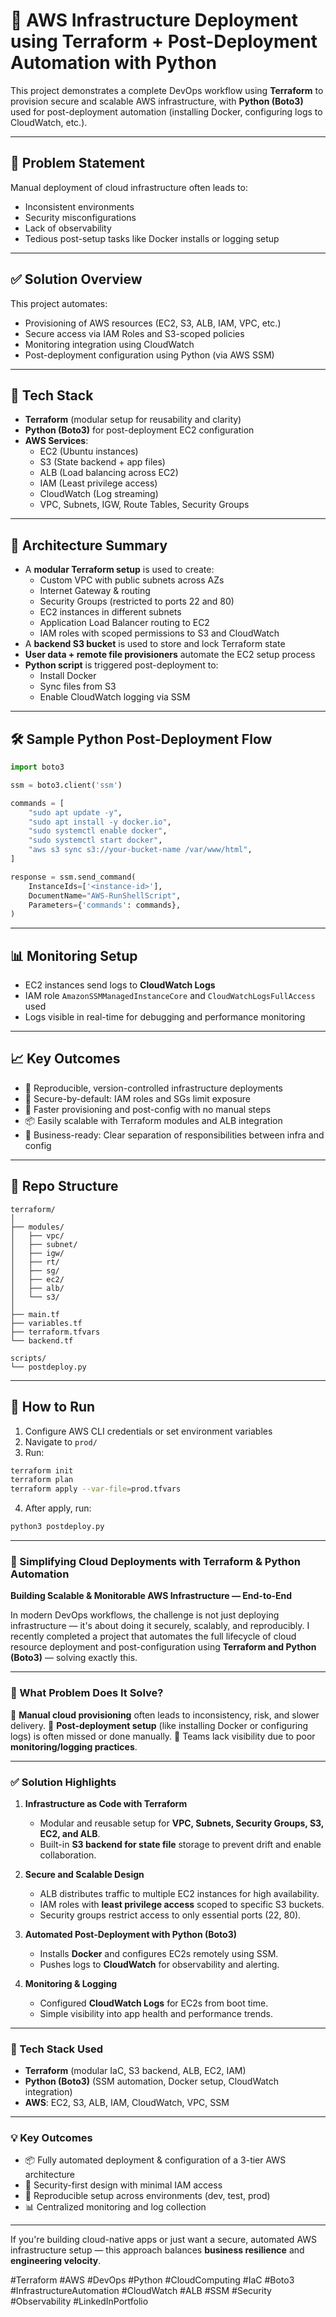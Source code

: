 # 🚀 AWS Infrastructure Deployment using Terraform + Post-Deployment Automation with Python

This project demonstrates a complete DevOps workflow using **Terraform** to provision secure and scalable AWS infrastructure, with **Python (Boto3)** used for post-deployment automation (installing Docker, configuring logs to CloudWatch, etc.).

---

## 🧩 Problem Statement

Manual deployment of cloud infrastructure often leads to:
- Inconsistent environments
- Security misconfigurations
- Lack of observability
- Tedious post-setup tasks like Docker installs or logging setup

---

## ✅ Solution Overview

This project automates:
- Provisioning of AWS resources (EC2, S3, ALB, IAM, VPC, etc.)
- Secure access via IAM Roles and S3-scoped policies
- Monitoring integration using CloudWatch
- Post-deployment configuration using Python (via AWS SSM)

---

## 🔧 Tech Stack

- **Terraform** (modular setup for reusability and clarity)
- **Python (Boto3)** for post-deployment EC2 configuration
- **AWS Services**:  
  - EC2 (Ubuntu instances)
  - S3 (State backend + app files)
  - ALB (Load balancing across EC2)
  - IAM (Least privilege access)
  - CloudWatch (Log streaming)
  - VPC, Subnets, IGW, Route Tables, Security Groups

---

## 🧱 Architecture Summary

- A **modular Terraform setup** is used to create:
  - Custom VPC with public subnets across AZs
  - Internet Gateway & routing
  - Security Groups (restricted to ports 22 and 80)
  - EC2 instances in different subnets
  - Application Load Balancer routing to EC2
  - IAM roles with scoped permissions to S3 and CloudWatch
- A **backend S3 bucket** is used to store and lock Terraform state
- **User data + remote file provisioners** automate the EC2 setup process
- **Python script** is triggered post-deployment to:
  - Install Docker
  - Sync files from S3
  - Enable CloudWatch logging via SSM

---

## 🛠 Sample Python Post-Deployment Flow

```python
import boto3

ssm = boto3.client('ssm')

commands = [
    "sudo apt update -y",
    "sudo apt install -y docker.io",
    "sudo systemctl enable docker",
    "sudo systemctl start docker",
    "aws s3 sync s3://your-bucket-name /var/www/html",
]

response = ssm.send_command(
    InstanceIds=['<instance-id>'],
    DocumentName="AWS-RunShellScript",
    Parameters={'commands': commands},
)
````

---

## 📊 Monitoring Setup

* EC2 instances send logs to **CloudWatch Logs**
* IAM role `AmazonSSMManagedInstanceCore` and `CloudWatchLogsFullAccess` used
* Logs visible in real-time for debugging and performance monitoring

---

## 📈 Key Outcomes

* 🔁 Reproducible, version-controlled infrastructure deployments
* 🔐 Secure-by-default: IAM roles and SGs limit exposure
* 🚀 Faster provisioning and post-config with no manual steps
* 📦 Easily scalable with Terraform modules and ALB integration
* 🧩 Business-ready: Clear separation of responsibilities between infra and config

---

## 📂 Repo Structure

```
terraform/
│
├── modules/
│   ├── vpc/
│   ├── subnet/
│   ├── igw/
│   ├── rt/
│   ├── sg/
│   ├── ec2/
│   ├── alb/
│   └── s3/
│
├── main.tf
├── variables.tf
├── terraform.tfvars
└── backend.tf

scripts/
└── postdeploy.py
```

---

## 🚀 How to Run

1. Configure AWS CLI credentials or set environment variables
2. Navigate to `prod/`
3. Run:

```bash
terraform init
terraform plan
terraform apply --var-file=prod.tfvars
```

4. After apply, run:

```bash
python3 postdeploy.py
```


---

### 🚀 Simplifying Cloud Deployments with Terraform & Python Automation

**Building Scalable & Monitorable AWS Infrastructure — End-to-End**

In modern DevOps workflows, the challenge is not just deploying infrastructure — it's about doing it securely, scalably, and reproducibly. I recently completed a project that automates the full lifecycle of cloud resource deployment and post-configuration using **Terraform and Python (Boto3)** — solving exactly this.

---

### 🧩 What Problem Does It Solve?

🔸 **Manual cloud provisioning** often leads to inconsistency, risk, and slower delivery.
🔸 **Post-deployment setup** (like installing Docker or configuring logs) is often missed or done manually.
🔸 Teams lack visibility due to poor **monitoring/logging practices**.

---

### ✅ Solution Highlights

1. **Infrastructure as Code with Terraform**

   * Modular and reusable setup for **VPC, Subnets, Security Groups, S3, EC2, and ALB**.
   * Built-in **S3 backend for state file** storage to prevent drift and enable collaboration.

2. **Secure and Scalable Design**

   * ALB distributes traffic to multiple EC2 instances for high availability.
   * IAM roles with **least privilege access** scoped to specific S3 buckets.
   * Security groups restrict access to only essential ports (22, 80).

3. **Automated Post-Deployment with Python (Boto3)**

   * Installs **Docker** and configures EC2s remotely using SSM.
   * Pushes logs to **CloudWatch** for observability and alerting.

4. **Monitoring & Logging**

   * Configured **CloudWatch Logs** for EC2s from boot time.
   * Simple visibility into app health and performance trends.

---

### 🔧 Tech Stack Used

* **Terraform** (modular IaC, S3 backend, ALB, EC2, IAM)
* **Python (Boto3)** (SSM automation, Docker setup, CloudWatch integration)
* **AWS**: EC2, S3, ALB, IAM, CloudWatch, VPC, SSM

---

### 💡 Key Outcomes

* 📦 Fully automated deployment & configuration of a 3-tier AWS architecture
* 🔐 Security-first design with minimal IAM access
* 🔁 Reproducible setup across environments (dev, test, prod)
* 📊 Centralized monitoring and log collection

---

If you're building cloud-native apps or just want a secure, automated AWS infrastructure setup — this approach balances **business resilience** and **engineering velocity**.

\#Terraform #AWS #DevOps #Python #CloudComputing #IaC #Boto3 #InfrastructureAutomation #CloudWatch #ALB #SSM #Security #Observability #LinkedInPortfolio
